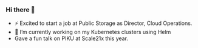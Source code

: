 ### Hi there 👋

- ⚡ Excited to start a job at Public Storage as Director, Cloud Operations.
- 🔭 I’m currently working on my Kubernetes clusters using Helm
- Gave a fun talk on PIKU at Scale21x this year.


<!--
**jfmatth/jfmatth** is a ✨ _special_ ✨ repository because its `README.md` (this file) appears on your GitHub profile.

Here are some ideas to get you started:

- 🔭 I’m currently working on ...
- 🌱 I’m currently learning ...
- 👯 I’m looking to collaborate on ...
- 🤔 I’m looking for help with ...
- 💬 Ask me about ...
- 📫 How to reach me: ...
- 😄 Pronouns: ...
- ⚡ Fun fact: ...
-->
